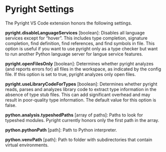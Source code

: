 # Pyright Settings

The Pyright VS Code extension honors the following settings.

**pyright.disableLanguageServices** [boolean]: Disables all language services except for “hover”. This includes type completion, signature completion, find definition, find references, and find symbols in file. This option is useful if you want to use pyright only as a type checker but want to run another Python language server for langue service features.

**pyright.openFilesOnly** [boolean]: Determines whether pyright analyzes (and reports errors for) all files in the workspace, as indicated by the config file. If this option is set to true, pyright analyzes only open files.

**pyright.useLibraryCodeForTypes** [boolean]: Determines whether pyright reads, parses and analyzes library code to extract type information in the absence of type stub files. This can add significant overhead and may result in poor-quality type information. The default value for this option is false.

**python.analysis.typeshedPaths** [array of paths]: Paths to look for typeshed modules. Pyright currently honors only the first path in the array.

**python.pythonPath** [path]: Path to Python interpreter.

**python.venvPath** [path]: Path to folder with subdirectories that contain virtual environments.


